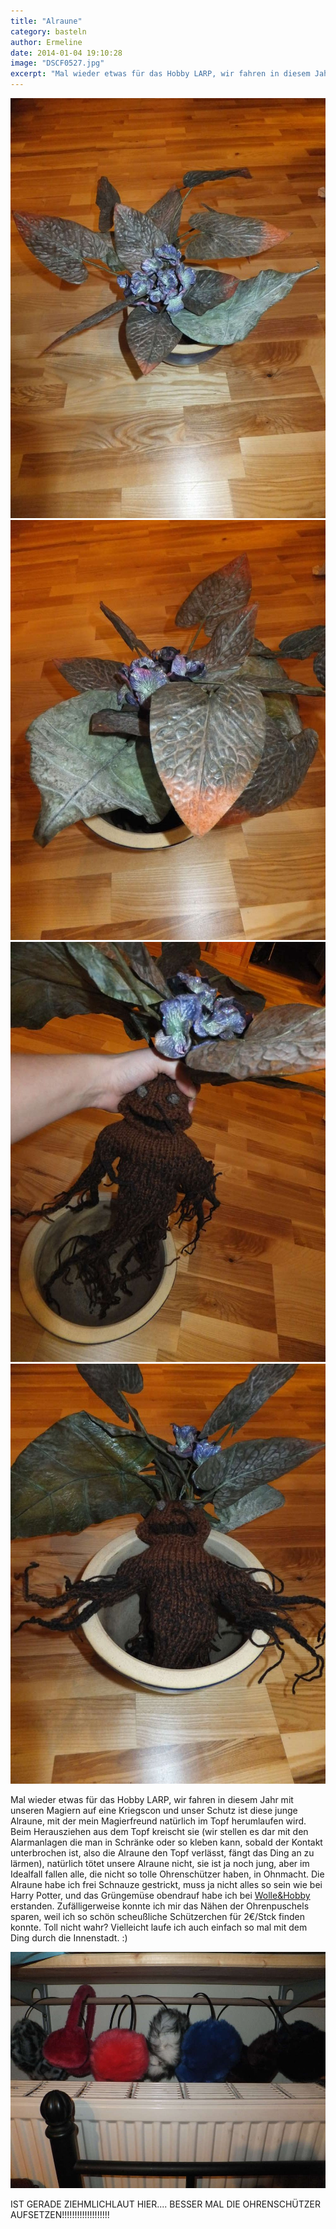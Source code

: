 ```yaml
---
title: "Alraune"
category: basteln
author: Ermeline
date: 2014-01-04 19:10:28
image: "DSCF0527.jpg"
excerpt: "Mal wieder etwas für das Hobby LARP, wir fahren in diesem Jahr mit unseren Magiern auf eine Kriegscon und unser Schutz ist diese junge Alraune..."
---
```


![DSCF0527](DSCF0527.jpg)
![DSCF0528](DSCF0528.jpg)
![DSCF0529](DSCF0529.jpg)
![DSCF0530](DSCF0530.jpg)

Mal wieder etwas für das Hobby LARP, wir fahren in diesem Jahr mit unseren Magiern auf eine Kriegscon und unser Schutz ist diese junge Alraune, mit der mein Magierfreund natürlich im Topf herumlaufen wird. Beim Herausziehen aus dem Topf kreischt sie (wir stellen es dar mit den Alarmanlagen die man in Schränke oder so kleben kann, sobald der Kontakt unterbrochen ist, also die Alraune den Topf verlässt, fängt das Ding an zu lärmen), natürlich tötet unsere Alraune nicht, sie ist ja noch jung, aber im Idealfall fallen alle, die nicht so tolle Ohrenschützer haben, in Ohnmacht. Die Alraune habe ich frei Schnauze gestrickt, muss ja nicht alles so sein wie bei Harry Potter, und das Grüngemüse obendrauf habe ich bei [Wolle&Hobby](http://flauschiversum.de/2013/07/wolle-hobby/) erstanden. Zufälligerweise konnte ich mir das Nähen der Ohrenpuschels sparen, weil ich so schön scheußliche Schützerchen für 2€/Stck finden konnte. Toll nicht wahr? Vielleicht laufe ich auch einfach so mal mit dem Ding durch die Innenstadt. :)

![DSCF0531](DSCF0531.jpg)

IST GERADE ZIEHMLICHLAUT HIER.... BESSER MAL DIE OHRENSCHÜTZER AUFSETZEN!!!!!!!!!!!!!!!!!!!
